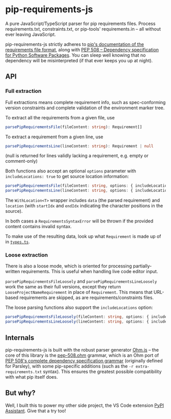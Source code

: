# pip-requirements-js

A pure JavaScript/TypeScript parser for pip requirements files. Process requirements.txt, constraints.txt, or pip-tools' requirements.in – all without ever leaving JavaScript.

pip-requirements-js strictly adheres to [pip's documentation of the requirements file format](https://pip.pypa.io/en/stable/reference/requirements-file-format/), along with [PEP 508 – Dependency specification for Python Software Packages](https://peps.python.org/pep-0508/). You can sleep well knowing that no dependency will be misinterpreted (if that ever keeps you up at night).

## API

### Full extraction 

Full extractions means complete requirement info, such as spec-conforming version constraints and complete validation of the environment marker tree.

To extract all the requirements from a given file, use
```typescript
parsePipRequirementsFile(fileContent: string): Requirement[]
```

To extract a requirement from a given line, use
```typescript
parsePipRequirementsLine(lineContent: string): Requirement | null
```
(null is returned for lines validly lacking a requirement, e.g. empty or comment-only)

Both functions also accept an optional `options` parameter with `includeLocations: true` to get source location information:
```typescript
parsePipRequirementsFile(fileContent: string, options: { includeLocations: true }): WithLocation<Requirement>[]
parsePipRequirementsLine(lineContent: string, options: { includeLocations: true }): WithLocation<Requirement> | null
```

The `WithLocation<T>` wrapper includes `data` (the parsed requirement) and `location` (with `startIdx` and `endIdx` indicating the character positions in the source).

In both cases a `RequirementsSyntaxError` will be thrown if the provided content contains invalid syntax.

To make use of the resulting data, look up what `Requirement` is made up of in [`types.ts`](https://github.com/Twixes/pip-requirements-js/blob/main/src/).

### Loose extraction

There is also a loose mode, which is oriented for processing partially-written requirements. This is useful when handling live code editor input.

`parsePipRequirementsFileLoosely` and `parsePipRequirementsLineLoosely` work the same as their full versions, except they return `LooseProjectNameRequirement` in place of `Requirement`. This means that URL-based requirements are skipped, as are requirements/constraints files.

The loose parsing functions also support the `includeLocations` option:
```typescript
parsePipRequirementsFileLoosely(fileContent: string, options: { includeLocations: true }): WithLocation<LooseProjectNameRequirement>[]
parsePipRequirementsLineLoosely(lineContent: string, options: { includeLocations: true }): WithLocation<LooseProjectNameRequirement> | null
```

## Internals

pip-requirements-js is built with the robust parser generator [Ohm.js](https://github.com/ohmjs/ohm) – the core of this library is the [pep-508.ohm](https://github.com/Twixes/pip-requirements-js/blob/main/src/pep-508.ohm) grammar, which is an Ohm port of [PEP 508's complete dependency specification grammar](https://peps.python.org/pep-0508/#complete-grammar) (originally defined for Parsley), with some pip-specific additions (such as the `-r extra-requirements.txt` syntax). This ensures the greatest possible compatibility with what pip itself does.

## But why?

Well, I built this to power my other side project, the VS Code extension [PyPI Assistant](https://marketplace.visualstudio.com/items?itemName=twixes.pypi-assistant). Give that a try too!
